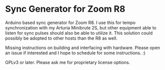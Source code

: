 Sync Generator for Zoom R8
=

Arduino based sync generator for Zoom R8. I use this for tempo synchronization with my Arturia Minibrute 2S, but other equipment able to listen for sync pulses should also be able to utilize it. This solution could possibly be adopted to other hosts than the R8 as well.

Missing instructions on building and interfacing with hardware. Please open an issue if interested and I hope to schedule for some instructions. :)

GPLv3 or later. Please ask me for proprietary license options.
